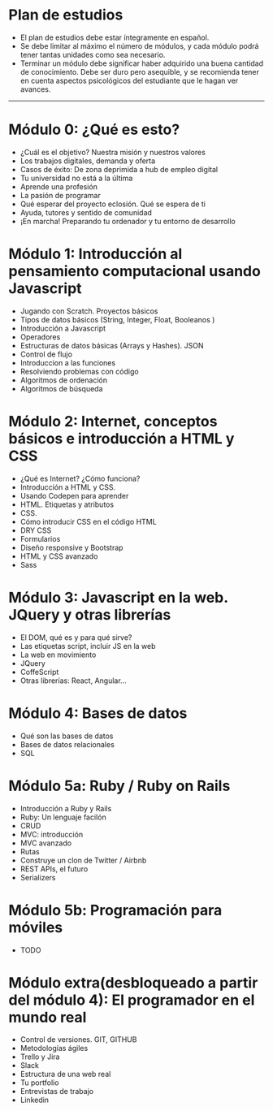 # Plan de estudios 

- El plan de estudios debe estar íntegramente en español.
- Se debe limitar al máximo el número de módulos, y cada módulo podrá tener tantas unidades como sea necesario.
- Terminar un módulo debe significar haber adquirido una buena cantidad de conocimiento. Debe ser duro pero asequible, y se recomienda tener en cuenta aspectos psicológicos del estudiante que le hagan ver avances.
--------

# Módulo 0: ¿Qué es esto?

  - ¿Cuál es el objetivo? Nuestra misión y nuestros valores
  - Los trabajos digitales, demanda y oferta
  - Casos de éxito: De zona deprimida a hub de empleo digital
  - Tu universidad no está a la última
  - Aprende una profesión
  - La pasión de programar
  - Qué esperar del proyecto eclosión. Qué se espera de ti
  - Ayuda, tutores y sentido de comunidad
  - ¡En marcha! Preparando tu ordenador y tu entorno de desarrollo

# Módulo 1: Introducción al pensamiento computacional usando Javascript

  - Jugando con Scratch. Proyectos básicos
  - Tipos de datos básicos (String, Integer, Float, Booleanos ) 
  - Introducción a Javascript
  - Operadores
  - Estructuras de datos básicas (Arrays y Hashes). JSON
  - Control de flujo
  - Introduccion a las funciones
  - Resolviendo problemas con código
  - Algoritmos de ordenación
  - Algoritmos de búsqueda

# Módulo 2: Internet, conceptos básicos e introducción a HTML y CSS

  - ¿Qué es Internet? ¿Cómo funciona?
  - Introducción a HTML y CSS.
  - Usando Codepen para aprender
  - HTML. Etiquetas y atributos
  - CSS. 
  - Cómo introducir CSS en el código HTML
  - DRY CSS
  - Formularios
  - Diseño responsive y Bootstrap
  - HTML y CSS avanzado
  - Sass

# Módulo 3: Javascript en la web. JQuery y otras librerías
  - El DOM, qué es y para qué sirve?
  - Las etiquetas script, incluir JS en la web
  - La web en movimiento
  - JQuery
  - CoffeScript
  - Otras librerías: React, Angular...
# Módulo 4: Bases de datos
  - Qué son las bases de datos
  - Bases de datos relacionales
  - SQL

# Módulo 5a: Ruby / Ruby on Rails
  - Introducción a Ruby y Rails
  - Ruby: Un lenguaje facilón
  - CRUD
  - MVC: introducción
  - MVC avanzado
  - Rutas
  - Construye un clon de Twitter / Airbnb
  - REST APIs, el futuro
  - Serializers
# Módulo 5b: Programación para móviles
  - TODO

# Módulo extra(desbloqueado a partir del módulo 4): El programador en el mundo real
  - Control de versiones. GIT, GITHUB
  - Metodologías ágiles
  - Trello y Jira
  - Slack
  - Estructura de una web real
  - Tu portfolio
  - Entrevistas de trabajo
  - Linkedin

